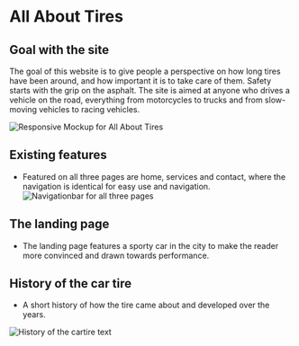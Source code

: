 # All About Tires

## Goal with the site

The goal of this website is to give people a perspective on how long tires have been around, and how important it is to take care of them. Safety starts with the grip on the asphalt.
The site is aimed at anyone who drives a vehicle on the road, everything from motorcycles to trucks and from slow-moving vehicles to racing vehicles.

![Responsive Mockup for All About Tires](../all-about-tires/assets/images/responsivemockupallabouttires.png)

## Existing features
- Featured on all three pages are home, services and contact, where the navigation is identical for easy use and navigation.
![Navigationbar for all three pages](../all-about-tires/assets/images/navigation-bar.png)


## The landing page
- The landing page features a sporty car in the city to make the reader more convinced and drawn towards performance.

## History of the car tire
- A short history of how the tire came about and developed over the years.


![History of the cartire text](../all-about-tires/assets/images/history-of-the-cartire.png)








